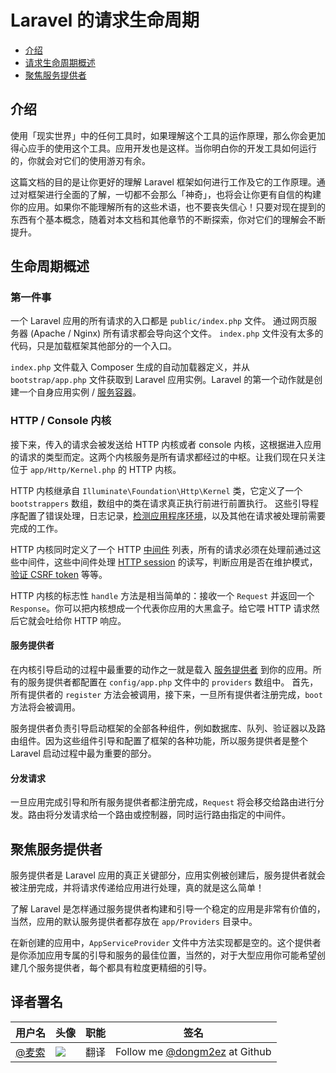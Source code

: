 # Laravel 的请求生命周期

- [介绍](#introduction)
- [请求生命周期概述](#lifecycle-overview)
- [聚焦服务提供者](#focus-on-service-providers)

<a name="introduction"></a>
## 介绍

使用「现实世界」中的任何工具时，如果理解这个工具的运作原理，那么你会更加得心应手的使用这个工具。应用开发也是这样。当你明白你的开发工具如何运行的，你就会对它们的使用游刃有余。

这篇文档的目的是让你更好的理解 Laravel 框架如何进行工作及它的工作原理。通过对框架进行全面的了解，一切都不会那么「神奇」，也将会让你更有自信的构建你的应用。如果你不能理解所有的这些术语，也不要丧失信心！只要对现在提到的东西有个基本概念，随着对本文档和其他章节的不断探索，你对它们的理解会不断提升。

<a name="lifecycle-overview"></a>
## 生命周期概述

### 第一件事

一个 Laravel 应用的所有请求的入口都是 `public/index.php` 文件。 通过网页服务器 (Apache / Nginx) 所有请求都会导向这个文件。 `index.php` 文件没有太多的代码，只是加载框架其他部分的一个入口。

`index.php` 文件载入 Composer 生成的自动加载器定义，并从 `bootstrap/app.php` 文件获取到 Laravel 应用实例。Laravel 的第一个动作就是创建一个自身应用实例 / [服务容器](/docs/{{version}}/container)。

### HTTP / Console 内核

接下来，传入的请求会被发送给 HTTP 内核或者 console 内核，这根据进入应用的请求的类型而定。这两个内核服务是所有请求都经过的中枢。让我们现在只关注位于 `app/Http/Kernel.php` 的 HTTP 内核。

HTTP 内核继承自 `Illuminate\Foundation\Http\Kernel` 类，它定义了一个 `bootstrappers` 数组，数组中的类在请求真正执行前进行前置执行。 这些引导程序配置了错误处理，日志记录，[检测应用程序环境](/docs/{{version}}/configuration#environment-configuration)，以及其他在请求被处理前需要完成的工作。

HTTP 内核同时定义了一个 HTTP [中间件](/docs/{{version}}/middleware) 列表，所有的请求必须在处理前通过这些中间件，这些中间件处理 [HTTP session](/docs/{{version}}/session) 的读写，判断应用是否在维护模式， [验证 CSRF token](/docs/{{version}}/csrf) 等等。

HTTP 内核的标志性 `handle` 方法是相当简单的：接收一个 `Request` 并返回一个 `Response`。你可以把内核想成一个代表你应用的大黑盒子。给它喂 HTTP 请求然后它就会吐给你 HTTP 响应。

#### 服务提供者

在内核引导启动的过程中最重要的动作之一就是载入 [服务提供者](/docs/{{version}}/providers) 到你的应用。所有的服务提供者都配置在 `config/app.php` 文件中的 `providers` 数组中。 首先，所有提供者的 `register` 方法会被调用，接下来，一旦所有提供者注册完成，`boot` 方法将会被调用。

服务提供者负责引导启动框架的全部各种组件，例如数据库、队列、验证器以及路由组件。因为这些组件引导和配置了框架的各种功能，所以服务提供者是整个 Laravel 启动过程中最为重要的部分。

#### 分发请求

一旦应用完成引导和所有服务提供者都注册完成，`Request` 将会移交给路由进行分发。路由将分发请求给一个路由或控制器，同时运行路由指定的中间件。

<a name="focus-on-service-providers"></a>
## 聚焦服务提供者

服务提供者是 Laravel 应用的真正关键部分，应用实例被创建后，服务提供者就会被注册完成，并将请求传递给应用进行处理，真的就是这么简单！


了解 Laravel 是怎样通过服务提供者构建和引导一个稳定的应用是非常有价值的，当然，应用的默认服务提供者都存放在 `app/Providers` 目录中。

在新创建的应用中，`AppServiceProvider` 文件中方法实现都是空的。这个提供者是你添加应用专属的引导和服务的最佳位置，当然的，对于大型应用你可能希望创建几个服务提供者，每个都具有粒度更精细的引导。


## 译者署名
| 用户名 | 头像 | 职能 | 签名 |
|---|---|---|---|
| [@麦索](https://github.com/dongm2ez)  | <img class="avatar-66 rm-style" src="https://avatars3.githubusercontent.com/u/9032795?v=3&s=460?imageView2/1/w/100/h/100">  |  翻译  | Follow me [@dongm2ez](https://github.com/dongm2ez) at Github
